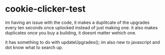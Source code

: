 # cookie-clicker-test
im having an issue with the code,
it makes a duplitcate of the upgrades every ten seconds once uplocked instead of just making one.
it also makes duplicates once you buy a building, it doesnt matter wehich one.

it has something to do with updateUpgrades();
im also new to javascript and dot know what to search up.
